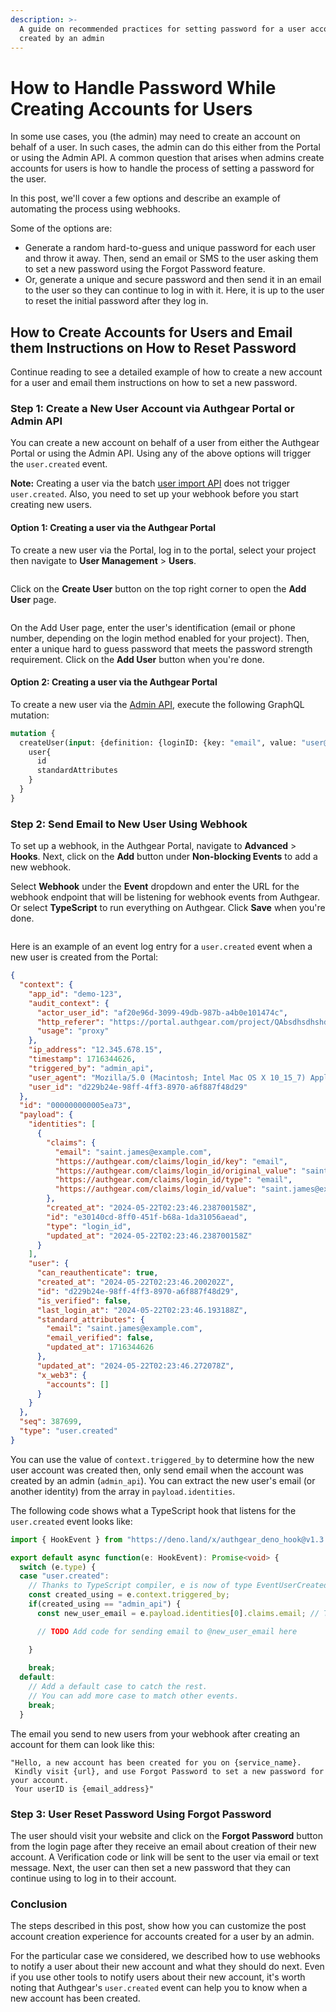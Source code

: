 ```yaml
---
description: >-
  A guide on recommended practices for setting password for a user account
  created by an admin
---
```


# How to Handle Password While Creating Accounts for Users

In some use cases, you (the admin) may need to create an account on behalf of a user. In such cases, the admin can do this either from the Portal or using the Admin API. A common question that arises when admins create accounts for users is how to handle the process of setting a password for the user.

In this post, we'll cover a few options and describe an example of automating the process using webhooks.

Some of the options are:

* Generate a random hard-to-guess and unique password for each user and throw it away. Then, send an email or SMS to the user asking them to set a new password using the Forgot Password feature.
* Or, generate a unique and secure password and then send it in an email to the user so they can continue to log in with it. Here, it is up to the user to reset the initial password after they log in.

## How to Create Accounts for Users and Email them Instructions on How to Reset Password

Continue reading to see a detailed example of how to create a new account for a user and email them instructions on how to set a new password.

### Step 1: Create a New User Account via Authgear Portal or Admin API

You can create a new account on behalf of a user from either the Authgear Portal or using the Admin API. Using any of the above options will trigger the `user.created` event.

**Note:** Creating a user via the batch [user import API](import-users-using-user-import-api.md) does not trigger `user.created`. Also, you need to set up your webhook before you start creating new users.

#### Option 1: Creating a user via the Authgear Portal

To create a new user via the Portal, log in to the portal, select your project then navigate to **User Management** > **Users**.&#x20;

<figure><img src="../../.gitbook/assets/authgear-user-management.png" alt=""><figcaption></figcaption></figure>

Click on the **Create User** button on the top right corner to open the **Add User** page.

<figure><img src="../../.gitbook/assets/authgear-add-user.png" alt=""><figcaption></figcaption></figure>

On the Add User page, enter the user's identification (email or phone number, depending on the login method enabled for your project). Then, enter a unique hard to guess password that meets the password strength requirement. Click on the **Add User** button when you're done.

#### Option 2: Creating a user via the Authgear Portal

To create a new user via the [Admin API](../../reference/apis/admin-api/), execute the following GraphQL mutation:

```graphql
mutation {
  createUser(input: {definition: {loginID: {key: "email", value: "user@gmail.com"}}, password:"my$ecurepa55"}) {
    user{
      id
      standardAttributes
    }
  }
}
```

### Step 2: Send Email to New User Using Webhook

To set up a webhook, in the Authgear Portal, navigate to **Advanced** > **Hooks**. Next, click on the **Add** button under **Non-blocking Events** to add a new webhook.&#x20;

Select **Webhook** under the **Event** dropdown and enter the URL for the webhook endpoint that will be listening for webhook events from Authgear. Or select **TypeScript** to run everything on Authgear. Click **Save** when you're done.

<figure><img src="../../.gitbook/assets/authgear-webhook.png" alt=""><figcaption></figcaption></figure>

Here is an example of an event log entry for a `user.created` event when a new user is created from the Portal:

```json
{
  "context": {
    "app_id": "demo-123",
    "audit_context": {
      "actor_user_id": "af20e96d-3099-49db-987b-a4b0e101474c",
      "http_referer": "https://portal.authgear.com/project/QAbsdhsdhshdhsd/user-management/users/add-user",
      "usage": "proxy"
    },
    "ip_address": "12.345.678.15",
    "timestamp": 1716344626,
    "triggered_by": "admin_api",
    "user_agent": "Mozilla/5.0 (Macintosh; Intel Mac OS X 10_15_7) AppleWebKit/537.36 (KHTML, like Gecko) Chrome/124.0.0.0 Safari/537.36",
    "user_id": "d229b24e-98ff-4ff3-8970-a6f887f48d29"
  },
  "id": "000000000005ea73",
  "payload": {
    "identities": [
      {
        "claims": {
          "email": "saint.james@example.com",
          "https://authgear.com/claims/login_id/key": "email",
          "https://authgear.com/claims/login_id/original_value": "saint.james@example.com",
          "https://authgear.com/claims/login_id/type": "email",
          "https://authgear.com/claims/login_id/value": "saint.james@example.com"
        },
        "created_at": "2024-05-22T02:23:46.238700158Z",
        "id": "e30140cd-8ff0-451f-b68a-1da31056aead",
        "type": "login_id",
        "updated_at": "2024-05-22T02:23:46.238700158Z"
      }
    ],
    "user": {
      "can_reauthenticate": true,
      "created_at": "2024-05-22T02:23:46.200202Z",
      "id": "d229b24e-98ff-4ff3-8970-a6f887f48d29",
      "is_verified": false,
      "last_login_at": "2024-05-22T02:23:46.193188Z",
      "standard_attributes": {
        "email": "saint.james@example.com",
        "email_verified": false,
        "updated_at": 1716344626
      },
      "updated_at": "2024-05-22T02:23:46.272078Z",
      "x_web3": {
        "accounts": []
      }
    }
  },
  "seq": 387699,
  "type": "user.created"
}
```

You can use the value of `context.triggered_by` to determine how the new user account was created then, only send email when the account was created by an admin (`admin_api`). You can extract the new user's email (or another identity) from the array in `payload.identities`.

The following code shows what a TypeScript hook that listens for the `user.created` event looks like:

```typescript
import { HookEvent } from "https://deno.land/x/authgear_deno_hook@v1.3.0/mod.ts";

export default async function(e: HookEvent): Promise<void> {
  switch (e.type) {
  case "user.created":
    // Thanks to TypeScript compiler, e is now of type EventUserCreated.
    const created_using = e.context.triggered_by;
    if(created_using == "admin_api") {
      const new_user_email = e.payload.identities[0].claims.email; // This is subjective, you may use any other claim like phone number and send SMS instead of email.

      // TODO Add code for sending email to @new_user_email here

    }
    
    break;
  default:
    // Add a default case to catch the rest.
    // You can add more case to match other events.
    break;
  }
```

The email you send to new users from your webhook after creating an account for them can look like this:

```
"Hello, a new account has been created for you on {service_name}.
 Kindly visit {url}, and use Forgot Password to set a new password for your account.
 Your userID is {email_address}"
```

### Step 3: User Reset Password Using Forgot Password

The user should visit your website and click on the **Forgot Password** button from the login page after they receive an email about creation of their new account. A Verification code or link will be sent to the user via email or text message. Next, the user can then set a new password that they can continue using to log in to their account.

### Conclusion

The steps described in this post, show how you can customize the post account creation experience for accounts created for a user by an admin.&#x20;

For the particular case we considered, we described how to use webhooks to notify a user about their new account and what they should do next. Even if you use other tools to notify users about their new account, it's worth noting that Authgear's `user.created` event can help you to know when a new account has been created.
